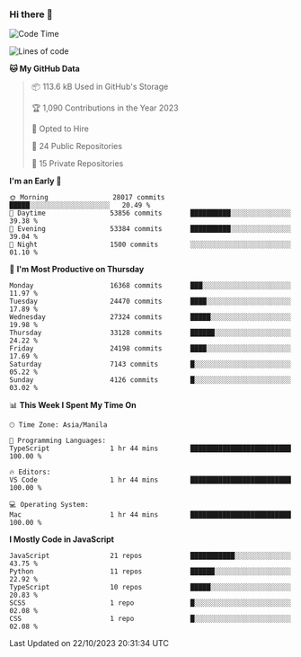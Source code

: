 ### Hi there 👋

<!--START_SECTION:waka-->
![Code Time](http://img.shields.io/badge/Code%20Time-419%20hrs%2046%20mins-blue)

![Lines of code](https://img.shields.io/badge/From%20Hello%20World%20I%27ve%20Written-58.9%20million%20lines%20of%20code-blue)

**🐱 My GitHub Data** 

> 📦 113.6 kB Used in GitHub's Storage 
 > 
> 🏆 1,090 Contributions in the Year 2023
 > 
> 💼 Opted to Hire
 > 
> 📜 24 Public Repositories 
 > 
> 🔑 15 Private Repositories 
 > 
**I'm an Early 🐤** 

```text
🌞 Morning                28017 commits       █████░░░░░░░░░░░░░░░░░░░░   20.49 % 
🌆 Daytime                53856 commits       ██████████░░░░░░░░░░░░░░░   39.38 % 
🌃 Evening                53384 commits       ██████████░░░░░░░░░░░░░░░   39.04 % 
🌙 Night                  1500 commits        ░░░░░░░░░░░░░░░░░░░░░░░░░   01.10 % 
```
📅 **I'm Most Productive on Thursday** 

```text
Monday                   16368 commits       ███░░░░░░░░░░░░░░░░░░░░░░   11.97 % 
Tuesday                  24470 commits       ████░░░░░░░░░░░░░░░░░░░░░   17.89 % 
Wednesday                27324 commits       █████░░░░░░░░░░░░░░░░░░░░   19.98 % 
Thursday                 33128 commits       ██████░░░░░░░░░░░░░░░░░░░   24.22 % 
Friday                   24198 commits       ████░░░░░░░░░░░░░░░░░░░░░   17.69 % 
Saturday                 7143 commits        █░░░░░░░░░░░░░░░░░░░░░░░░   05.22 % 
Sunday                   4126 commits        █░░░░░░░░░░░░░░░░░░░░░░░░   03.02 % 
```


📊 **This Week I Spent My Time On** 

```text
🕑︎ Time Zone: Asia/Manila

💬 Programming Languages: 
TypeScript               1 hr 44 mins        █████████████████████████   100.00 % 

🔥 Editors: 
VS Code                  1 hr 44 mins        █████████████████████████   100.00 % 

💻 Operating System: 
Mac                      1 hr 44 mins        █████████████████████████   100.00 % 
```

**I Mostly Code in JavaScript** 

```text
JavaScript               21 repos            ███████████░░░░░░░░░░░░░░   43.75 % 
Python                   11 repos            ██████░░░░░░░░░░░░░░░░░░░   22.92 % 
TypeScript               10 repos            █████░░░░░░░░░░░░░░░░░░░░   20.83 % 
SCSS                     1 repo              █░░░░░░░░░░░░░░░░░░░░░░░░   02.08 % 
CSS                      1 repo              █░░░░░░░░░░░░░░░░░░░░░░░░   02.08 % 
```




 Last Updated on 22/10/2023 20:31:34 UTC
<!--END_SECTION:waka-->
